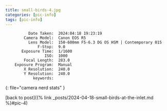 ```yaml
---
title: small-birds-4.jpg
categories: [pic-info]
tags: [pic-info]
---
```


```text
          Date Taken:  2024:04:18 19:23:19
        Camera Model:  Canon EOS R5
          Lens Model:  150-600mm F5-6.3 DG OS HSM | Contemporary 015
              F-Stop:  9.0
       Exposure Time:  1/1600
                 ISO:  1000
        Focal Length:  283.0
    Exposure Program:  Manual
        X Resolution:  240.0
        Y Resolution:  240.0
            keywords:  
```
{: file="camera nerd stats" }

[back to post]({% link _posts/2024-04-18-small-birds-at-the-inlet.md %}#pic-4)